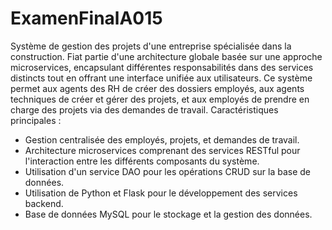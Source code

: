 # ExamenFinalA015
Système de gestion des projets d'une entreprise spécialisée dans la construction.  Fiat partie d'une architecture globale basée sur une approche microservices, encapsulant différentes responsabilités dans des services distincts tout en offrant une interface unifiée aux utilisateurs.
Ce système permet aux agents des RH de créer des dossiers employés, aux agents techniques de créer et gérer des projets, et aux employés de prendre en charge des projets via des demandes de travail.
Caractéristiques principales :
- Gestion centralisée des employés, projets, et demandes de travail.
- Architecture microservices comprenant des services RESTful pour l'interaction entre les différents composants du système.
- Utilisation d'un service DAO pour les opérations CRUD sur la base de données.
- Utilisation de Python et Flask pour le développement des services backend.
- Base de données MySQL pour le stockage et la gestion des données.
